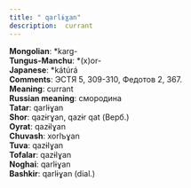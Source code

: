 ```yaml
---
title: " qarlɨɣan"
description:  currant
---
```


<strong>Mongolian</strong>:  *karg-<br>
<strong>Tungus-Manchu</strong>:  *(x)or-<br>
<strong>Japanese</strong>:  *kátúrá<br>
<strong>Comments</strong>:  ЭСТЯ 5, 309-310, Федотов 2, 367.<br>
<strong>Meaning</strong>:  currant<br>
<strong>Russian meaning</strong>:  смородина<br>
<strong>Tatar</strong>:  qarlɨɣan<br>
<strong>Shor</strong>:  qazɨrɣan, qazɨr qat (Верб.)<br>
<strong>Oyrat</strong>:  qazɨlɣan<br>
<strong>Chuvash</strong>:  xorlъɣan<br>
<strong>Tuva</strong>:  qazɨlɣan<br>
<strong>Tofalar</strong>:  qazɨlɣan<br>
<strong>Noghai</strong>:  qarlɨɣan<br>
<strong>Bashkir</strong>:  qarlɨɣan (dial.)<br>


